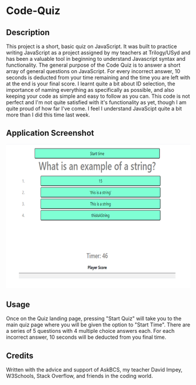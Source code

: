 # Code-Quiz
## Description
This project is a short, basic quiz on JavaScript. It was built to practice writing JavaScript as a project assigned by my teachers at Trilogy/USyd and has been a valuable tool in
beginning to understand Javascript syntax and functionality.
The general purpose of the Code Quiz is to answer a short array of general questions on JavaScript. For every incorrect answer, 10 seconds is deducted from your time remaining and the time you are left with at the end is your final score.
I learnt quite a bit about ID selection, the importance of naming everything as specifically as possible, and also keeping your code as simple and easy to follow as you can.
This code is not perfect and I'm not quite satisfied with it's functionality as yet, though I am quite proud of how far I've come. I feel I understand JavaScipt quite a bit more than I did this time last week.

## Application Screenshot
![image](screenshot.png)


## Usage
Once on the Quiz landing page, pressing "Start Quiz" will take you to the main quiz page where you will be given the option to "Start Time". There are a series of 5 questions with 4 multiple choice answers each. For each incorrect answer, 10 seconds will be deducted from you final time.

## Credits
Written with the advice and support of AskBCS, my teacher David Impey, W3Schools, Stack Overflow, and friends in the coding world.

